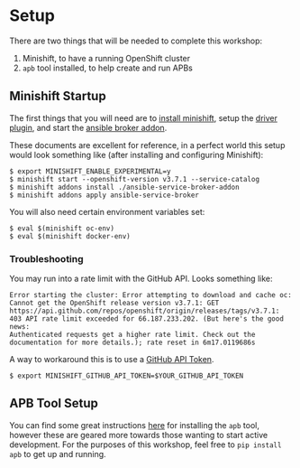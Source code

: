 # Setup

There are two things that will be needed to complete this workshop:

1. Minishift, to have a running OpenShift cluster
1. `apb` tool installed, to help create and run APBs

## Minishift Startup

The first things that you will need are to [install
minishift](https://docs.openshift.org/latest/minishift/getting-started/installing.html),
setup the [driver
plugin](https://docs.openshift.org/latest/minishift/getting-started/setting-up-driver-plugin.html),
and start the [ansible broker
addon](https://github.com/sabre1041/cdk-minishift-utils/tree/master/addons/ansible-service-broker).

These documents are excellent for reference, in a perfect world this setup
would look something like (after installing and configuring Minishift):

```
$ export MINISHIFT_ENABLE_EXPERIMENTAL=y
$ minishift start --openshift-version v3.7.1 --service-catalog
$ minishift addons install ./ansible-service-broker-addon
$ minishift addons apply ansible-service-broker
```

You will also need certain environment variables set:

```
$ eval $(minishift oc-env)
$ eval $(minishift docker-env)
```

### Troubleshooting

You may run into a rate limit with the GitHub API. Looks something like:

```
Error starting the cluster: Error attempting to download and cache oc: Cannot get the OpenShift release version v3.7.1: GET
https://api.github.com/repos/openshift/origin/releases/tags/v3.7.1: 403 API rate limit exceeded for 66.187.233.202. (But here's the good news:
Authenticated requests get a higher rate limit. Check out the documentation for more details.); rate reset in 6m17.0119686s
```

A way to workaround this is to use a
[GitHub API Token](https://github.com/settings/tokens).

```
$ export MINISHIFT_GITHUB_API_TOKEN=$YOUR_GITHUB_API_TOKEN
```

## APB Tool Setup

You can find some great instructions
[here](https://github.com/ansibleplaybookbundle/ansible-playbook-bundle/blob/master/docs/apb_cli.md#installing-the-apb-tool)
for installing the `apb` tool, however these are geared more towards those
wanting to start active development. For the purposes of this workshop, feel
free to `pip install apb` to get up and running.
